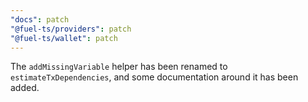 ```yaml
---
"docs": patch
"@fuel-ts/providers": patch
"@fuel-ts/wallet": patch
---
```


The `addMissingVariable` helper has been renamed to `estimateTxDependencies`, and some documentation around it has been added.
